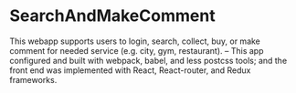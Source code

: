 # SearchAndMakeComment
This webapp supports users to login, search, collect, buy, or make comment for needed service (e.g. city, gym, restaurant). – This app configured and built with webpack, babel, and less postcss tools; and the front end was implemented with React, React-router, and Redux frameworks.
